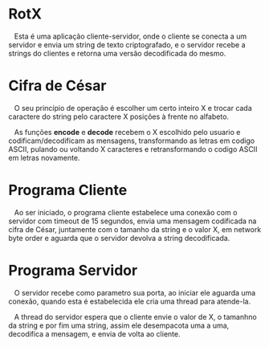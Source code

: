 # RotX
&nbsp;&nbsp;&nbsp;Esta é uma aplicação cliente-servidor, onde o cliente se conecta a um servidor e envia um string de texto criptografado, e o servidor recebe a strings do clientes e retorna uma versão decodificada do mesmo.
# Cifra de César
&nbsp;&nbsp;&nbsp;O seu princípio de operação é escolher um certo inteiro X e trocar cada caractere do string pelo caractere X posições à frente no alfabeto.

&nbsp;&nbsp;&nbsp;As funções **encode** e **decode** recebem o X escolhido pelo usuario e codificam/decodificam as mensagens, transformando as letras em codigo ASCII, pulando ou voltando X caracteres e retransformando o codigo ASCII em letras novamente.
# Programa Cliente
&nbsp;&nbsp;&nbsp;Ao ser iniciado, o programa cliente estabelece uma conexão com o servidor com timeout de 15 segundos, envia uma mensagem codificada na cifra de César, juntamente com o tamanho da string e o valor X, em network byte order e aguarda que o servidor devolva a string decodificada.
# Programa Servidor
&nbsp;&nbsp;&nbsp;O servidor recebe como parametro sua porta, ao iniciar ele aguarda uma conexão, quando esta é estabelecida ele cria uma thread para atende-la.

&nbsp;&nbsp;&nbsp;A thread do servidor espera que o cliente envie o valor de X, o tamanhno da string e por fim uma string, assim ele desempacota uma a uma, decodifica a mensagem, e envia de volta ao cliente.
